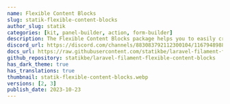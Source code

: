 ```yaml
---
name: Flexible Content Blocks
slug: statik-flexible-content-blocks
author_slug: statik
categories: [kit, panel-builder, action, form-builder]
description: The Flexible Content Blocks package helps you to easily create content in Filament for any model, with predefined blocks, and foreach block an extendable Blade view component.
discord_url: https://discord.com/channels/883083792112300104/1167948988327153805
docs_url: https://raw.githubusercontent.com/statikbe/laravel-filament-flexible-content-blocks/main/README.md
github_repository: statikbe/laravel-filament-flexible-content-blocks
has_dark_theme: true
has_translations: true
thumbnail: statik-flexible-content-blocks.webp
versions: [2, 3]
publish_date: 2023-10-23
---
```


